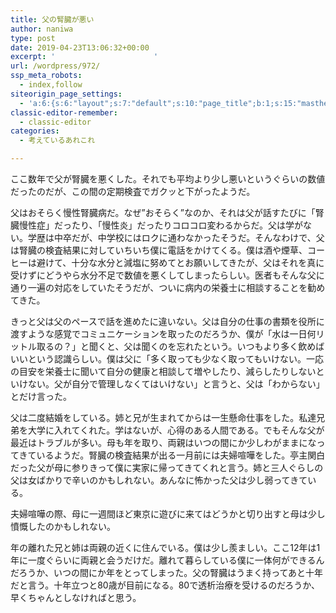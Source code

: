 ```yaml
---
title: 父の腎臓が悪い
author: naniwa
type: post
date: 2019-04-23T13:06:32+00:00
excerpt: '						'
url: /wordpress/972/
ssp_meta_robots:
  - index,follow
siteorigin_page_settings:
  - 'a:6:{s:6:"layout";s:7:"default";s:10:"page_title";b:1;s:15:"masthead_margin";b:1;s:13:"footer_margin";b:1;s:16:"display_masthead";b:1;s:22:"display_footer_widgets";b:1;}'
classic-editor-remember:
  - classic-editor
categories:
  - 考えているあれこれ

---
```

ここ数年で父が腎臓を悪くした。それでも平均より少し悪いというぐらいの数値だったのだが、この間の定期検査でガクッと下がったようだ。

父はおそらく慢性腎臓病だ。なぜ”おそらく”なのか、それは父が話すたびに「腎臓慢性症」だったり、「慢性炎」だったりコロコロ変わるからだ。父は学がない。学歴は中卒だが、中学校にはロクに通わなかったそうだ。そんなわけで、父は腎臓の検査結果に対していちいち僕に電話をかけてくる。僕は酒や煙草、コーヒーは避けて、十分な水分と減塩に努めてとお願いしてきたが、父はそれを真に受けずにどうやら水分不足で数値を悪くしてしまったらしい。医者もそんな父に通り一遍の対応をしていたそうだが、ついに病内の栄養士に相談することを勧めてきた。

きっと父は父のペースで話を進めたに違いない。父は自分の仕事の書類を役所に渡すような感覚でコミュニケーションを取ったのだろうか、僕が「水は一日何リットル取るの？」と聞くと、父は聞くのを忘れたという。いつもより多く飲めばいいという認識らしい。僕は父に「多く取っても少なく取ってもいけない。一応の目安を栄養士に聞いて自分の健康と相談して増やしたり、減らしたりしないといけない。父が自分で管理しなくてはいけない」と言うと、父は「わからない」とだけ言った。

父は二度結婚をしている。姉と兄が生まれてからは一生懸命仕事をした。私達兄弟を大学に入れてくれた。学はないが、心得のある人間である。でもそんな父が最近はトラブルが多い。母も年を取り、両親はいつの間にか少しわがままになってきているようだ。腎臓の検査結果が出る一月前には夫婦喧嘩をした。亭主関白だった父が母に参りきって僕に実家に帰ってきてくれと言う。姉と三人ぐらしの父は女ばかりで辛いのかもしれない。あんなに怖かった父は少し弱ってきている。

夫婦喧嘩の際、母に一週間ほど東京に遊びに来てはどうかと切り出すと母は少し憤慨したのかもしれない。

年の離れた兄と姉は両親の近くに住んでいる。僕は少し羨ましい。ここ12年は1年に一度ぐらいに両親と会うだけだ。離れて暮らしている僕に一体何ができるんだろうか、いつの間にか年をとってしまった。父の腎臓はうまく持ってあと十年だと言う。十年立つと80歳が目前になる。80で透析治療を受けるのだろうか、早くちゃんとしなければと思う。